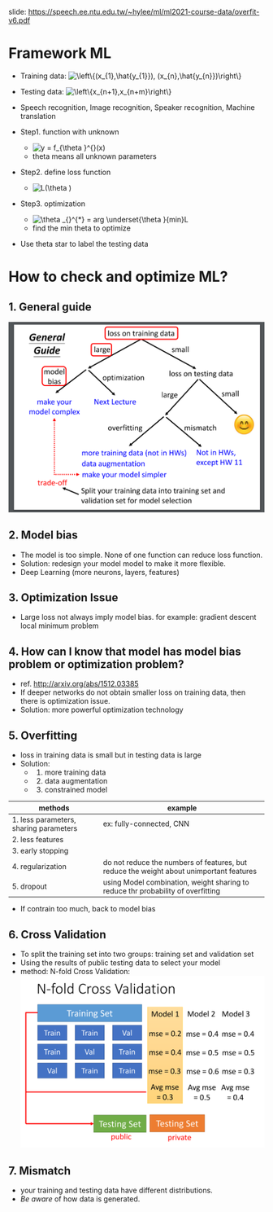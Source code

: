 slide: https://speech.ee.ntu.edu.tw/~hylee/ml/ml2021-course-data/overfit-v6.pdf

# Framework ML

* Training data: <img src="https://latex.codecogs.com/svg.image?\left\{(x_{1},\hat{y_{1}}),&space;(x_{n},\hat{y_{n}})\right\}" title="\left\{(x_{1},\hat{y_{1}}), (x_{n},\hat{y_{n}})\right\}" />  
* Testing data: <img src="https://latex.codecogs.com/svg.image?\left\{x_{n&plus;1},x_{n&plus;m}\right\}" title="\left\{x_{n+1},x_{n+m}\right\}" />  
  
*  Speech recognition, Image recognition, Speaker recognition, Machine translation  

* Step1. function with unknown  
  * <img src="https://latex.codecogs.com/svg.image?y&space;=&space;f_{\theta&space;}^{}(x)" title="y = f_{\theta }^{}(x)" />  
  * theta means all unknown parameters  

* Step2. define loss function  
  * <img src="https://latex.codecogs.com/svg.image?L(\theta&space;)" title="L(\theta )" />  

* Step3. optimization  
  * <img src="https://latex.codecogs.com/svg.image?\theta&space;_{}^{*}&space;=&space;arg&space;\underset{\theta&space;}{min}L" title="\theta _{}^{*} = arg \underset{\theta }{min}L" />  
  *  find the min theta to optimize   

* Use theta star to label the testing data

# How to check and optimize ML?  

## 1. General guide
  ![Image of Yaktocat](https://github.com/ting-chih/NTU-ML2021spring/blob/main/image/general%20guide.png)  
  
  
## 2. Model bias
  * The model is too simple. None of one function can reduce loss function.  
  * Solution: redesign your model model to make it more flexible.  
  * Deep Learning (more neurons, layers, features)
  
## 3. Optimization Issue
  * Large loss not always imply model bias. for example: gradient descent local minimum problem

## 4. How can I know that model has model bias problem or optimization problem?  
  * ref. http://arxiv.org/abs/1512.03385  
  * If deeper networks do not obtain smaller loss on training data, then there is optimization issue.  
  * Solution: more powerful optimization technology  

## 5. Overfitting
  * loss in training data is small but in testing data is large  
  * Solution:  
    * 1. more training data  
    * 2. data augmentation  
    * 3. constrained model  

 | methods | example |
| ------- | ------- |
|  1. less parameters, sharing parameters |ex: fully-connected, CNN |
| 2. less features | |
| 3. early stopping ||
|4. regularization  | do not reduce the numbers of features, but reduce the weight about unimportant features |
| 5. dropout  | using Model combination, weight sharing to reduce thr probability of overfitting |
    
  * If contrain too much, back to model bias  

## 6. Cross Validation
  * To split the training set into two groups: training set and validation set  
  * Using the results of public testing data to select your model  
  * method: N-fold Cross Validation:  
  ![Image of Yaktocat](https://github.com/ting-chih/NTU-ML2021spring/blob/main/image/n-fold%20cross%20validation.png)  

## 7. Mismatch  
  * your training and testing data have different distributions.  
  * *Be aware* of how data is generated.  
